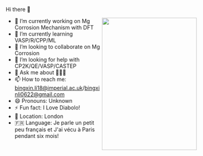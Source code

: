 Hi there 👋

<img align="right" width="250" height="350" src="https://user-images.githubusercontent.com/55532613/148978562-6616cba0-f7ab-40ef-b993-99e3bd8c1bf7.jpg">

- 🔭 I’m currently working on Mg Corrosion Mechanism with DFT
- 🌱 I’m currently learning VASP/R/CPP/ML
- 👯 I’m looking to collaborate on Mg Corrosion
- 🤔 I’m looking for help with CP2K/QE/VASP/CASTEP
- 💬 Ask me about 🙆🏻‍♂️
- 📫 How to reach me: bingxin.li18@imperial.ac.uk/bingxinli0622@gmail.com
- 😄 Pronouns: Unknown
- ⚡ Fun fact: I Love Diabolo!
- 🎡 Location: London
- 🇫🇷 Language: Je parle un petit peu français et J'ai vécu à Paris pendant six mois!




